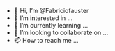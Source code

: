 - 👋 Hi, I’m @Fabriciofauster
- 👀 I’m interested in ...
- 🌱 I’m currently learning ...
- 💞️ I’m looking to collaborate on ...
- 📫 How to reach me ...

<!---
Fabriciofauster/Fabriciofauster is a ✨ special ✨ repository because its `README.md` (this file) appears on your GitHub profile.
You can click the Preview link to take a look at your changes.
--->
